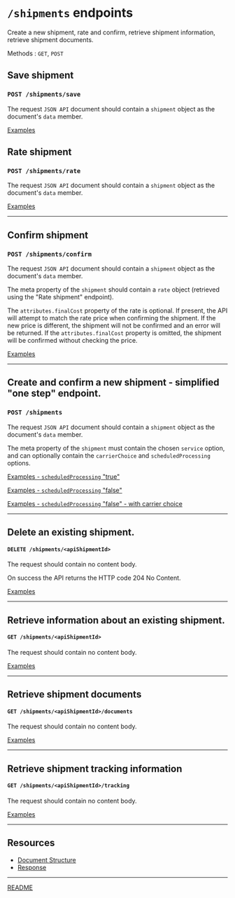 # `/shipments` endpoints

Create a new shipment, rate and confirm, retrieve shipment information, retrieve shipment documents.

Methods : `GET`, `POST`

## Save shipment
### `POST /shipments/save`

The request `JSON API` document should contain a `shipment` object as the document's `data` member.

[Examples](ExamplesSave.md)

## Rate shipment
### `POST /shipments/rate`

The request `JSON API` document should contain a `shipment` object as the document's `data` member.

[Examples](ExamplesRate.md)

---

## Confirm shipment
### `POST /shipments/confirm`

The request `JSON API` document should contain a `shipment` object as the document's `data` member.

The meta property of the `shipment` should contain a `rate` object (retrieved using the "Rate shipment" endpoint).

The `attributes.finalCost` property of the rate is optional. If present, the API will attempt to match the rate price when confirming the shipment.
If the new price is different, the shipment will not be confirmed and an error will be returned.
If the `attributes.finalCost` property is omitted, the shipment will be confirmed without checking the price.

[Examples](ExamplesConfirm.md)

---

## Create and confirm a new shipment - simplified "one step" endpoint.
### `POST /shipments`

The request `JSON API` document should contain a `shipment` object as the document's `data` member.

The meta property of the `shipment` must contain the chosen `service` option, and can optionally contain the `carrierChoice` and `scheduledProcessing` options.

[Examples - `scheduledProcessing` "true"](ExamplesOneStepScheduledTrue.md)

[Examples - `scheduledProcessing` "false"](ExamplesOneStepScheduledFalse.md)

[Examples - `scheduledProcessing` "false" - with carrier choice](ExamplesOneStepScheduledFalseCarrierChoice.md)

---

## Delete an existing shipment.

#### `DELETE /shipments/<apiShipmentId>`

The request should contain no content body.

On success the API returns the HTTP code 204 No Content.

[Examples](ExamplesDeleteShipment.md)

---

## Retrieve information about an existing shipment.
#### `GET /shipments/<apiShipmentId>`

The request should contain no content body.

[Examples](ExamplesRetrieveShipment.md)

---

## Retrieve shipment documents
#### `GET /shipments/<apiShipmentId>/documents`

The request should contain no content body.

[Examples](ExamplesRetrieveDocuments.md)

---

## Retrieve shipment tracking information
#### `GET /shipments/<apiShipmentId>/tracking`

The request should contain no content body.

[Examples](ExamplesRetrieveTracking.md)

---

## Resources

* [Document Structure](DocumentStructure.md)
* [Response](Response.md)

---

[README](../../../README.md)
